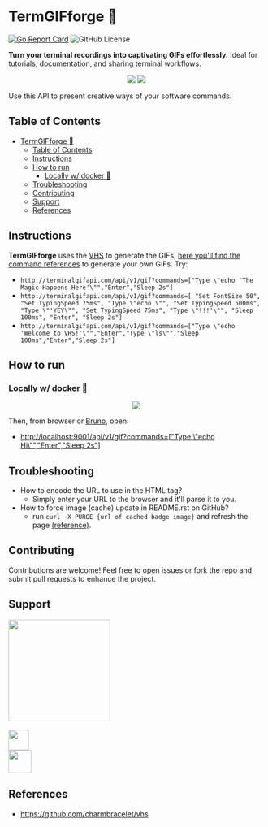 # TermGIFforge 👾

[![Go Report Card](https://goreportcard.com/badge/github.com/victorabarros/termgifforge)](https://goreportcard.com/report/github.com/victorabarros/termgifforge) ![GitHub License](https://img.shields.io/github/license/victorabarros/TermGIFforge)

**Turn your terminal recordings into captivating GIFs effortlessly.**
Ideal for tutorials, documentation, and sharing terminal workflows.

<p align="center">
  <img src="http://terminalgifapi.com/api/v1/gif?commands=[%20%22Set%20FontSize%2050%22,%20%22Set%20TypingSpeed%2075ms%22,%20%22Type%20\%22echo%20\%22%22,%20%22Set%20TypingSpeed%20500ms%22,%20%22Type%20\%22%27YEY\%22%22,%20%22Set%20TypingSpeed%2075ms%22,%20%22Type%20\%22!!!!%27\%22%22,%20%22Sleep%20100ms%22,%20%22Enter%22,%20%22Sleep%202s%22]"/>
  <img src="http://terminalgifapi.com/api/v1/gif?commands=[%22Type%20\%22echo%20%27The%20Magic%20Happens%20Here%27\%22%22,%22Enter%22,%22Sleep%202s%22]"/>
</p>

Use this API to present creative ways of your software commands.

## Table of Contents

- [TermGIFforge 👾](#termgifforge-)
  - [Table of Contents](#table-of-contents)
  - [Instructions](#instructions)
  - [How to run](#how-to-run)
    - [Locally w/ docker 🐳](#locally-w-docker-)
  - [Troubleshooting](#troubleshooting)
  - [Contributing](#contributing)
  - [Support](#support)
  - [References](#references)

## Instructions

**TermGIFforge** uses the [VHS](https://github.com/charmbracelet/vhs) to generate the GIFs, [here you'll find the command references](https://github.com/charmbracelet/vhs?tab=readme-ov-file#vhs-command-reference) to generate your own GIFs.
Try:
- `http://terminalgifapi.com/api/v1/gif?commands=["Type \"echo 'The Magic Happens Here'\"","Enter","Sleep 2s"]`
- `http://terminalgifapi.com/api/v1/gif?commands=[
    "Set FontSize 50",
    "Set TypingSpeed 75ms",
    "Type \"echo \"",
    "Set TypingSpeed 500ms",
    "Type \"'YEY\"",
    "Set TypingSpeed 75ms",
    "Type \"!!!'\"",
    "Sleep 100ms",
    "Enter",
    "Sleep 2s"]`
- `http://terminalgifapi.com/api/v1/gif?commands=["Type \"echo 'Welcome to VHS!'\"","Enter","Type \"ls\"","Sleep 100ms","Enter","Sleep 2s"]`

<!--
- http://terminalgifapi.com/api/v1/gif?commands=[
    "Type \"echo 'How to run locally w/ Docker'\"\n","Sleep 400ms","Enter","Sleep 200ms",
    "Type \"echo 'make build-image to build image'\"\n","Sleep 400ms","Enter","Sleep 200ms",
    "Type \"echo 'make debug-container to start a terminal from inside the container'\"\n","Sleep 400ms","Enter","Sleep 200ms",
    "Type \"echo 'go run cmd/server/main.go'\"\n","Sleep 400ms","Enter","Sleep 200ms",
    "Sleep 2s"]
- http://terminalgifapi.com/api/v1/gif?commands=["Type \"echo 'Welcome to VHS!'\"","Sleep 100ms","Enter","Sleep 2s"]

- http://localhost:9001/api/v1/gif?commands=[
  "Set FontSize 25",
  "Set Height 800",
  "Set TypingSpeed 80ms",
  "Hide",
  "Type \"bash btc_logo.sh\"",
  "Enter",
  "Show",
  "Sleep 5s"] -->

## How to run

### Locally w/ docker 🐳

<p align="center">
  <img src="http://terminalgifapi.com/api/v1/gif?commands=[%20%22Type%20\%22echo%20%27How%20to%20run%20locally%20w/%20Docker%27\%22\n%22,%22Sleep%20400ms%22,%22Enter%22,%22Sleep%20200ms%22,%20%22Type%20\%22echo%20%27make%20build-image%20to%20build%20image%27\%22\n%22,%22Sleep%20400ms%22,%22Enter%22,%22Sleep%20200ms%22,%20%22Type%20\%22echo%20%27make%20debug-container%20to%20start%20a%20terminal%20from%20inside%20the%20container%27\%22\n%22,%22Sleep%20400ms%22,%22Enter%22,%22Sleep%20200ms%22,%20%22Type%20\%22echo%20%27go%20run%20cmd/server/main.go%27\%22\n%22,%22Sleep%20400ms%22,%22Enter%22,%22Sleep%20200ms%22,%20%22Sleep%202s%22]"/>
</p>

Then, from browser or [Bruno](./zarf/bruno/), open:

- [http://localhost:9001/api/v1/gif?commands=\["Type \\"echo Hi\\"","Enter","Sleep 2s"\]](http://localhost:9001/api/v1/gif?commands=["Type%20\"echo%20Hi\"","Enter","Sleep%202s"])

## Troubleshooting

- How to encode the URL to use in the HTML tag?
  - Simply enter your URL to the browser and it'll parse it to you.
- How to force image (cache) update in README.rst on GitHub?
  - run `curl -X PURGE {url of cached badge image}` and refresh the page [(reference)](https://stackoverflow.com/questions/26898052/how-to-force-image-cache-update-in-readme-rst-on-github).

## Contributing

Contributions are welcome! Feel free to open issues or fork the repo and submit pull requests to enhance the project.

## Support

<p>
  <img src="http://terminalgifapi.com/api/v1/gif?commands=[%20%22Set%20FontSize%2060%22,%20%22Type%20\%22I%20am%20happy%20to%20be%20honored%20with%20your%20support!%20S2S2\%22%22,%20%22Sleep%202s%22%20]" height="200px"/>
  <br/>
  <br/>
  <a href="https://victor.barros.engineer/wallet" target="_blank">
    <img src="https://bitcoin.org/img/icons/logotop.svg?1671880122" height="40px">
  </a>
  <br/>
  <a href="https://www.buymeacoffee.com/victorbarros" target="_blank">
    <img src="https://cdn.buymeacoffee.com/buttons/v2/default-yellow.png" height="45px">
  </a>
</p>

## References

- https://github.com/charmbracelet/vhs
<!--
- https://github.com/anuraghazra/github-readme-stats
- https://github.com/DenverCoder1/github-readme-streak-stats
- https://github.com/rahuldkjain/github-profile-readme-generator
- https://github.com/ryo-ma/github-profile-trophy
- [![Star History Chart](https://api.star-history.com/svg?repos=getumbrel/umbrel&type=Date)](https://star-history.com/#getumbrel/umbrel&Date)
-->

<!--
TODO

- codeclimate
- sonar
- improve dockerfile
  - cmds to build image using mac or linux
    - receive OS as arg and select script to install vhs
  - create stage with shared volume and build project
  - copy build to release fase
  - entrypoint to run builded
- implement workers to limit GIF processing at same time
- better readme https://github.com/Azure-Samples/deepseek-azure-javascript?tab=readme-ov-file#deepseek-on-azure---javascript-demos
- https://star-history.com/blog/playbook-for-more-github-stars
- write article/post
- post on
  - ask friends to give star
  - https://x.com/i/communities/1685641800449462272,
  - gopher discord,
  - ~gopher slack~ https://gophers.slack.com/archives/C8VFRARPY/p1738249701304709
  - "show HN" (https://news.ycombinator.com/show)...
  - msg: "If you love the beauty of what charmbracelet have being doing for CLI tools, you'll love this.
You no longer needs to install VHS to create your GIFs, I just released the TermGIFforge, the VHS as an API!"

-->
